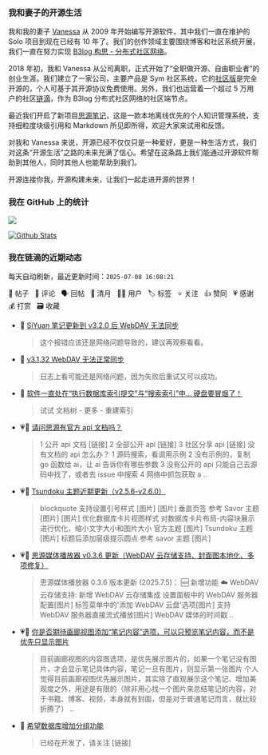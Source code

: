 ### 我和妻子的开源生活

我和我的妻子 [Vanessa](https://github.com/Vanessa219) 从 2009 年开始编写开源软件，其中我们一直在维护的 Solo 项目到现在已经有 10 年了。我们的创作领域主要围绕博客和社区系统开展，我们一直在努力实现 [B3log 构思 - 分布式社区网络](https://ld246.com/article/1546941897596)。

2018 年初，我和 Vanessa 从公司离职，正式开始了“全职做开源、自由职业者”的创业生涯。我们建立了一家公司，主要产品是 Sym 社区系统，它的[社区版](https://github.com/88250/symphony)是完全开源的，个人可基于其开源协议免费使用。另外，我们也运营着一个超过 5 万用户的社区[链滴](https://ld246.com)，作为 B3log 分布式社区网络的社区端节点。

最近我们开启了新项目[思源笔记](https://github.com/siyuan-note/siyuan)，这是一款本地离线优先的个人知识管理系统，支持细粒度块级引用和 Markdown 所见即所得，欢迎大家来试用和反馈。

对我和 Vanessa 来说，开源已经不仅仅只是一种爱好，更是一种生活方式，我们对这条“开源生活”之路的未来充满了信心。希望在这条路上我们能通过开源软件帮助到其他人，同时其他人也能帮助到我们。

开源连接你我，开源构建未来，让我们一起走进开源的世界！

### 我在 GitHub 上的统计

<a title="Hits" target="_blank" href="https://github.com/88250/88250"><img src="https://hits.b3log.org/88250/88250.svg"></a>

[![Github Stats](https://github-readme-stats.vercel.app/api?username=88250&theme=tokyonight&show_icons=true)](https://github.com/88250)

<!--events start -->

### 我在链滴的近期动态

每天自动刷新，最近更新时间：`2025-07-08 16:08:21`

📝 帖子 &nbsp; 💬 评论 &nbsp; 🗣 回帖 &nbsp; 🌙 清月 &nbsp; 👨‍💻 用户 &nbsp; 🏷️ 标签 &nbsp; ⭐️ 关注 &nbsp; 👍 赞同 &nbsp; 💗 感谢 &nbsp; 💰 打赏 &nbsp; 🗃 收藏

* 💬 [SiYuan 笔记更新到 v3.2.0 后 WebDAV 无法同步](https://ld246.com/article/1751717848009/comment/1751958479426#comments)

  > 这个报错应该还是网络问题导致的，建议再观察看看。
* 💬 [v3.1.32 WebDAV 无法正常同步](https://ld246.com/article/1751447685255/comment/1751958430121#comments)

  > 日志上看可能还是网络问题，因为失败后重试又可以成功。
* 💬 [软件一直处在“执行数据库索引提交”与“搜索索引”中... 硬盘要冒烟了！](https://ld246.com/article/1751789944437/comment/1751795144509#comments)

  > 试试 文档树 - 更多 - 重建索引
* 💗💬 [请问思源有官方 api 文档吗？](https://ld246.com/article/1751719782640/comment/1751720707639#comments)

  > 1 公开 api 文档 [链接] 2 全部公开 api [链接] 3 社区分享 api [链接] 没有文档的 api 怎么办？ 1 源码搜索，看调用示例 2 没有示例的，复制 go 函数给 ai，让 ai 告诉你有哪些参数 3 没有公开的 api 只能自己去源码中找了，或者去 issue 中搜索 4 网络中抓包获取 a ..
* 💗📝 [Tsundoku 主题近期更新（v2.5.6-v2.6.0）](https://ld246.com/article/1751683001774)

  > blockquote 支持设置引号样式 [图片] [图片] 垂直页签 参考 Savor 主题 [图片] [图片] 优化数据库卡片视图样式 对数据库卡片布局-内容块展示进行优化，缩小文字大小和图片大小 官方主题 [图片] Tsundoku 主题 [图片] 标题后添加层级提示圆点 参考 savor 主题 [图片]
* 💗📝 [思源媒体播放器 v0.3.6 更新（WebDAV 云存储支持、封面图本地化、多项修复）](https://ld246.com/article/1751648369535)

  > 思源媒体播放器 0.3.6 版本更新 (2025.7.5)： 🆕 新增功能 ☁️ WebDAV 云存储支持: 新增 WebDAV 云存储集成 设置面板中的 WebDAV 服务器配置[图片] 标签菜单中的'添加 WebDAV 云盘'选项[图片] 支持 WebDAV 服务器直接流式播放[图片] WebDAV 媒体的时间戳 ..
* 💗📝 [你是否期待画廊视图添加“笔记内容”选项，可以只预览笔记内容，而不是优先只显示图片](https://ld246.com/article/1751550333646)

  > 目前画廊视图的内容图选项，是优先展示图片的，如果一个笔记没有图片，才会显示笔记具体内容，笔记一旦有图片，则显示第一张图片 个人觉得目前画廊视图优先展示图片，其实除了直观展示这个笔记、增加美观度之外，用途是有限的（除非用心找一个图片来总结笔记的内容，对于书籍、博客、视频，本身就有封面，但是对于普通笔记而言，就比较折腾了） ..
* 💬 [希望数据库增加分组功能](https://ld246.com/article/1751530019350/comment/1751530055268#comments)

  > 已经在开发了，请关注 [链接]


<!--events end -->
